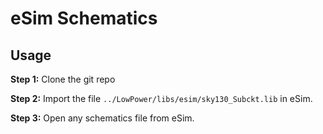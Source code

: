 # eSim Schematics

## Usage

**Step 1:** Clone the git repo

**Step 2:** Import the file `../LowPower/libs/esim/sky130_Subckt.lib` in eSim.

**Step 3:** Open any schematics file from eSim.
